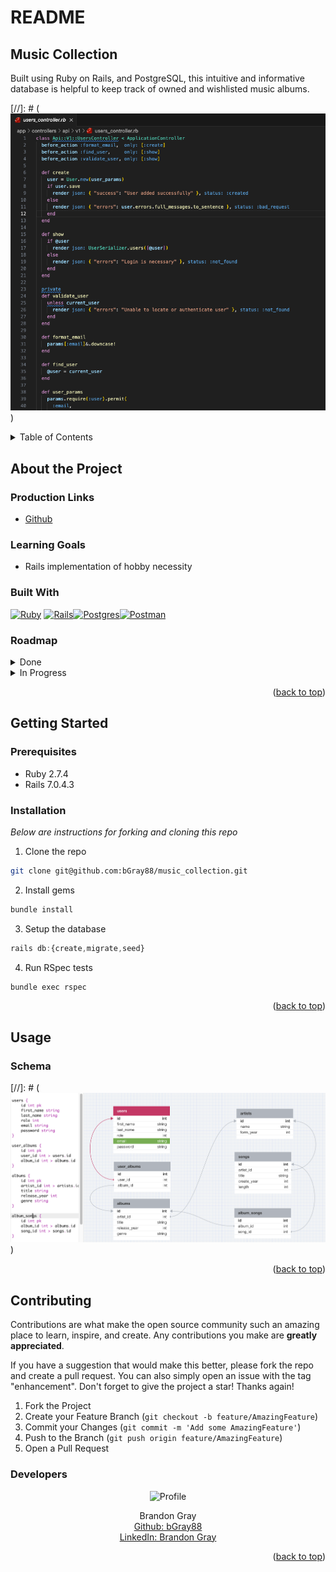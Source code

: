 # README
## Music Collection

Built using Ruby on Rails, and PostgreSQL, this intuitive and informative database is helpful to keep track of owned and wishlisted music albums.

[//]: # (![alt text](app/assets/images/readme/readme-screenshot-01.png))

<a name="readme-top"></a>

<details>
  <summary>Table of Contents</summary>
  <ul list-style-position="inside">
    <li>
      <a href="#about-the-project">About The Project</a>
      <ul>
        <li><a href="#learning-goals">Learning Goals</a></li>
        <li><a href="#built-with">Built With</a></li>
        <li><a href="#roadmap">Roadmap</a></li>
      </ul>
    </li>
    <li>
      <a href="#getting-started">Getting Started</a>
      <ul>
        <li><a href="#prerequisites">Prerequisites</a></li>
        <li><a href="#installation">Installation</a></li>
      </ul>
    </li>
    <li>
      <a href="#usage">Usage</a>
      <ul>
        <li><a href="#endpoints">Endpoints</a></li>
      </ul>
    </li>
    <li>
      <a href="#contributing">Contributing</a>
      <ul>
        <li><a href="#developers">Developers</a></li>
        <li><a href="#project-managers-instructors">Project Managers-Instructors</a></li>
      </ul>
    </li>
  </ol>
</details>

## About the Project
  
  ### Production Links
  
  * [Github](https://github.com/bgray88/music_collection) <br>

  ### Learning Goals

  * Rails implementation of hobby necessity

  ### Built With

  [![Ruby]][Ruby-url] [![Rails]][Rails-url][![Postgres]][Postgres-url][![Postman]][Postman-url]

  ### Roadmap
  <details>
    <summary>Done</summary>
    - [x] Design Schema<br>
    - [x] Add Readme<br>
    - [x] Setup Repo and Push to Github<br>
    - [x] Readme: Outlines the learning goals<br>
    - [x] Readme: Clone and Setup<br>
  </details>
  <details>
    <summary>In Progress</summary>
  </details>

  <p align="right">(<a href="#readme-top">back to top</a>)</p>

## Getting Started

  ### Prerequisites

  * Ruby 2.7.4
  * Rails 7.0.4.3

  ### Installation

  _Below are instructions for forking and cloning this repo_

  1. Clone the repo
  ```sh
  git clone git@github.com:bGray88/music_collection.git
  ```
  2. Install gems
  ```sh
  bundle install
  ```
  3. Setup the database
  ```js
  rails db:{create,migrate,seed}
  ```
  4. Run RSpec tests
  ```sh
  bundle exec rspec
  ```

  <p align="right">(<a href="#readme-top">back to top</a>)</p>

## Usage
  
  ### Schema
  
  [//]: # (![alt text](app/assets/images/readme/readme-schema.png))

  <p align="right">(<a href="#readme-top">back to top</a>)</p>

## Contributing

  Contributions are what make the open source community such an amazing place to learn, inspire, and create. Any contributions you make are **greatly appreciated**.

  If you have a suggestion that would make this better, please fork the repo and create a pull request. You can also simply open an issue with the tag "enhancement".
  Don't forget to give the project a star! Thanks again!

  1. Fork the Project
  2. Create your Feature Branch (`git checkout -b feature/AmazingFeature`)
  3. Commit your Changes (`git commit -m 'Add some AmazingFeature'`)
  4. Push to the Branch (`git push origin feature/AmazingFeature`)
  5. Open a Pull Request

  ### Developers

  <div align="center">
    <img src="https://avatars.githubusercontent.com/u/111726505?v=4" alt="Profile" width="80" height="80">
    <p align="center">
      Brandon Gray<br>
      <a href="https://github.com/bGray88">Github: bGray88</a><br>
      <a href="https://www.linkedin.com/in/brandon-gray-67903689/">LinkedIn: Brandon Gray</a>
    </p>
  </div>

  <p align="right">(<a href="#readme-top">back to top</a>)</p>

  [Ruby]: https://img.shields.io/badge/-Ruby-CC342D?style=flat&logo=ruby&logoColor=white
  [Ruby-url]: https://www.ruby-lang.org/en/
  [Rails]: https://img.shields.io/badge/-Ruby%20on%20Rails-CC0000?style=flat&logo=rubyonrails&logoColor=white
  [Rails-url]: https://rubyonrails.org
  [Postgres]: https://img.shields.io/badge/-Postgres-4169E1?style=flat&logo=postgresql&logoColor=white
  [Postgres-url]: https://www.postgresql.org/
  [Postman]: https://img.shields.io/badge/-Postman-FF6C37?style=flat&logo=postman&logoColor=white
  [Postman-url]: https://www.postman.com/
